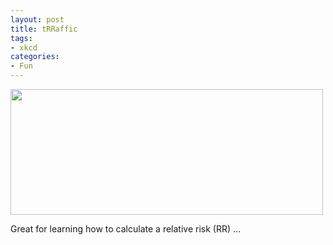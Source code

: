 ```yaml
---
layout: post
title: tRRaffic
tags:
- xkcd
categories:
- Fun
---
```

<p><img height="201" src="http://imgs.xkcd.com/comics/traffic_lights.gif" width="500"/></p>
<p>Great for learning how to calculate a relative risk (RR) &#8230;</p>
